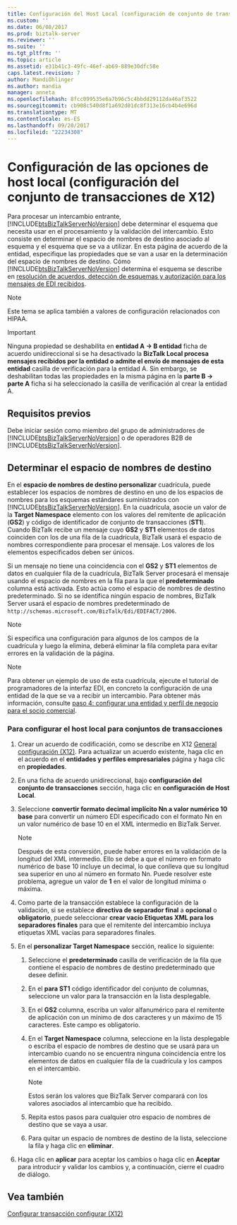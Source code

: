 ```yaml
---
title: Configuración del Host Local (configuración de conjunto de transacciones de X12) | Documentos de Microsoft
ms.custom: ''
ms.date: 06/08/2017
ms.prod: biztalk-server
ms.reviewer: ''
ms.suite: ''
ms.tgt_pltfrm: ''
ms.topic: article
ms.assetid: e31b41c3-49fc-46ef-ab69-889e30dfc58e
caps.latest.revision: 7
author: MandiOhlinger
ms.author: mandia
manager: anneta
ms.openlocfilehash: 8fcc099535e6a7b96c5c4bbdd29112da46af3522
ms.sourcegitcommit: cb908c540d8f1a692d01dc8f313e16cb4b4e696d
ms.translationtype: MT
ms.contentlocale: es-ES
ms.lasthandoff: 09/20/2017
ms.locfileid: "22234308"
---
```

# <a name="configuring-local-host-settings-x12-transaction-set-settings"></a>Configuración de las opciones de host local (configuración del conjunto de transacciones de X12)
Para procesar un intercambio entrante, [!INCLUDE[btsBizTalkServerNoVersion](../includes/btsbiztalkservernoversion-md.md)] debe determinar el esquema que necesita usar en el procesamiento y la validación del intercambio. Esto consiste en determinar el espacio de nombres de destino asociado al esquema y el esquema que se va a utilizar. En esta página de acuerdo de la entidad, especifique las propiedades que se van a usar en la determinación del espacio de nombres de destino. Cómo [!INCLUDE[btsBizTalkServerNoVersion](../includes/btsbiztalkservernoversion-md.md)] determina el esquema se describe en [resolución de acuerdos, detección de esquemas y autorización para los mensajes de EDI recibidos](../core/agreement-resolution-schema-discovery-and-authorization-for-received-edi.md).  
  
> [!NOTE]
>  Este tema se aplica también a valores de configuración relacionados con HIPAA.  
  
> [!IMPORTANT]
>  Ninguna propiedad se deshabilita en **entidad A -> B entidad** ficha de acuerdo unidireccional si se ha desactivado la **BizTalk Local procesa mensajes recibidos por la entidad o admite el envío de mensajes de esta entidad** casilla de verificación para la entidad A. Sin embargo, se deshabilitan todas las propiedades en la misma página en la **parte B -> parte A** ficha si ha seleccionado la casilla de verificación al crear la entidad A.  
  
## <a name="prerequisites"></a>Requisitos previos  
 Debe iniciar sesión como miembro del grupo de administradores de [!INCLUDE[btsBizTalkServerNoVersion](../includes/btsbiztalkservernoversion-md.md)] o de operadores B2B de [!INCLUDE[btsBizTalkServerNoVersion](../includes/btsbiztalkservernoversion-md.md)].  
  
## <a name="determining-the-target-namespace"></a>Determinar el espacio de nombres de destino  
 En el **espacio de nombres de destino personalizar** cuadrícula, puede establecer los espacios de nombres de destino en uno de los espacios de nombres para los esquemas estándares suministrados con [!INCLUDE[btsBizTalkServerNoVersion](../includes/btsbiztalkservernoversion-md.md)]. En la cuadrícula, asocie un valor de la **Target Namespace** elemento con los valores del remitente de aplicación (**GS2**) y código de identificador de conjunto de transacciones (**ST1**). Cuando BizTalk recibe un mensaje cuyo **GS2** y **ST1** elementos de datos coinciden con los de una fila de la cuadrícula, BizTalk usará el espacio de nombres correspondiente para procesar el mensaje. Los valores de los elementos especificados deben ser únicos.  
  
 Si un mensaje no tiene una coincidencia con el **GS2** y **ST1** elementos de datos en cualquier fila de la cuadrícula, BizTalk Server procesará el mensaje usando el espacio de nombres en la fila para la que el **predeterminado** columna está activada. Esto actúa como el espacio de nombres de destino predeterminado. Si no se identifica ningún espacio de nombres, BizTalk Server usará el espacio de nombres predeterminado de `http://schemas.microsoft.com/BizTalk/Edi/EDIFACT/2006`.  
  
> [!NOTE]
>  Si especifica una configuración para algunos de los campos de la cuadrícula y luego la elimina, deberá eliminar la fila completa para evitar errores en la validación de la página.  
  
> [!NOTE]
>  Para obtener un ejemplo de uso de esta cuadrícula, ejecute el tutorial de programadores de la interfaz EDI, en concreto la configuración de una entidad de la que se va a recibir un intercambio. Para obtener más información, consulte [paso 4: configurar una entidad y perfil de negocio para el socio comercial](../core/step-4-configure-a-party-and-business-profile-for-your-trading-partner1.md).  
  
### <a name="to-configure-local-host-settings-for-transaction-sets"></a>Para configurar el host local para conjuntos de transacciones  
  
1.  Crear un acuerdo de codificación, como se describe en X12 [General configuración (X12)](../core/configuring-general-settings-x12.md). Para actualizar un acuerdo existente, haga clic en el acuerdo en el **entidades y perfiles empresariales** página y haga clic en **propiedades**.  
  
2.  En una ficha de acuerdo unidireccional, bajo **configuración del conjunto de transacciones** sección, haga clic en **configuración de Host Local**.  
  
3.  Seleccione **convertir formato decimal implícito Nn a valor numérico 10 base** para convertir un número EDI especificado con el formato Nn en un valor numérico de base 10 en el XML intermedio en BizTalk Server.  
  
    > [!NOTE]
    >  Después de esta conversión, puede haber errores en la validación de la longitud del XML intermedio. Ello se debe a que el número en formato numérico de base 10 incluye un decimal, lo que conlleva que su longitud sea superior en uno al número en formato Nn. Puede resolver este problema, agregue un valor de **1** en el valor de longitud mínima o máxima.  
  
4.  Como parte de la transacción establece la configuración de la validación, si se establece **directiva de separador final** a **opcional** o **obligatorio**, puede seleccionar **crear vacío Etiquetas XML para los separadores finales** para que el remitente del intercambio incluya etiquetas XML vacías para separadores finales.  
  
5.  En el **personalizar Target Namespace** sección, realice lo siguiente:  
  
    1.  Seleccione el **predeterminado** casilla de verificación de la fila que contiene el espacio de nombres de destino predeterminado que desee definir.  
  
    2.  En el **para ST1** código identificador del conjunto de columnas, seleccione un valor para la transacción en la lista desplegable.  
  
    3.  En el **GS2** columna, escriba un valor alfanumérico para el remitente de aplicación con un mínimo de dos caracteres y un máximo de 15 caracteres. Este campo es obligatorio.  
  
    4.  En el **Target Namespace** columna, seleccione en la lista desplegable o escriba el espacio de nombres de destino que se usará para un intercambio cuando no se encuentra ninguna coincidencia entre los elementos de datos en cualquier fila de la cuadrícula y los campos en el intercambio.  
  
        > [!NOTE]
        >  Estos serán los valores que BizTalk Server comparará con los valores asociados al intercambio que ha recibido.  
  
    5.  Repita estos pasos para cualquier otro espacio de nombres de destino que se vaya a usar.  
  
    6.  Para quitar un espacio de nombres de destino de la lista, seleccione la fila y haga clic en **eliminar**.  
  
6.  Haga clic en **aplicar** para aceptar los cambios o haga clic en **Aceptar** para introducir y validar los cambios y, a continuación, cierre el cuadro de diálogo.  
  
## <a name="see-also"></a>Vea también  
 [Configurar transacción configurar (X12)](../core/configuring-transaction-set-settings-x12.md)